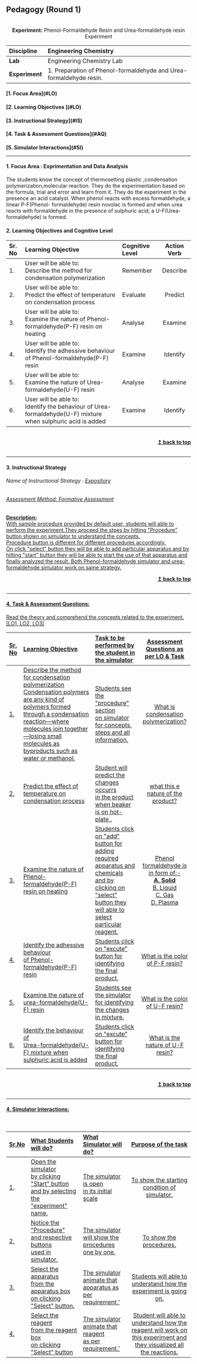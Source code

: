 ## Pedagogy (Round 1)
<p align="center">
<br>
<b>Experiment:</b> Phenol-Formaldehyde Resin and Urea-formaldehyde resin Experiment  <a name="top"></a> <br>
</p>

<b>Discipline | </b>Engineering Chemistry
:--|:--|
<b> Lab | </b> Engineering Chemistry Lab
<b> Experiment|     </b> 1. Preparation of Phenol-formaldehyde and Urea-formaldehyde resin.

<h4> [1. Focus Area](#LO)
<h4> [2. Learning Objectives ](#LO)
<h4> [3. Instructional Strategy](#IS)
<h4> [4. Task & Assessment Questions](#AQ)
<h4> [5. Simulator Interactions](#SI)
<hr>

<a name="LO"></a>
#### 1. Focus Area : Exprimentation and Data Analysis

The students know the concept of thermosetting plastic ,condensation polymerization,molecular reaction. They do the experimentation based on the formula, trial and error and learn from it. They do the experiment in the presence an acid catalyst. When phenol reacts with excess formaldehyde, a linear P-F(Phenol- formaldehyde) resin novolac is formed and when urea reacts with formaldehyde in the presence of sulphuric acid, a U-F(Urea-formaldehyde) is formed.

#### 2. Learning Objectives and Cognitive Level


Sr. No |	Learning Objective	| Cognitive Level | Action Verb
:--|:--|:--|:-:
1.| User will be able to: <br>Describe the method for condensation polymerization | Remember | Describe
2.| User will be able to: <br>Predict the effect of temperature on condensation process | Evaluate | Predict
3.| User will be able to: <br>Examine the nature of Phenol-formaldehyde(P-F) resin on heating | Analyse | Examine
4.| User will be able to: <br>Identify the adhessive behaviour of Phenol-formaldehyde(P-F) resin | Examine | Identify
5.| User will be able to: <br>Examine the nature of Urea-formaldehyde(U-F) resin | Analyse | Examine
6.| User will be able to: <br>Identify the  behaviour of Urea-formaldehyde(U-F) mixture when sulphuric acid is added | Examine | Identify

<br/>
<div align="right">
    <b><a href="#top">↥ back to top</a></b>
</div>
<br/>
<hr>

<a name="IS"></a>
#### 3. Instructional Strategy
###### Name of Instructional Strategy  :    <u> Expository
###### Assessment Method: Formative Assessment

<u> <b>Description: </b>  
With sample procedure provided by default user, students will able to perform the experiment.They proceed the stpes by hitting "Procedure" button shown on simulator to understand the concepts.<br>Procedure button is different for different procedures accordingly.  </u>
<br>
On click "select" button they will be able to add particular apparatus and by hitting "start" button they will be able to start the use of that apparatus and finally analyzed the result.
Both Phenol-formaldehyde simulator and urea-formaldehyde simulator work on same strategy.
<br/>
<div align="right">
    <b><a href="#top">↥ back to top</a></b>
</div>
<br/>
<hr>

<a name="AQ"></a>
#### 4. Task & Assessment Questions:

Read the theory and comprehend the concepts related to the experiment. [LO1, LO2, LO3]
<br>

Sr. No |	Learning Objective	| Task to be performed by <br> the student  in the simulator | Assessment Questions as per LO & Task
:--|:--|:--|:-:
1.| Describe the method for condensation polymerization <br> Condensation polymers are any kind of polymers formed through a condensation reaction—where molecules join together—losing small molecules as byproducts such as water or methanol. | Students see the "procedure" section <br> on simulator for concepts, steps and all information. | What is condensation polymerization?
2.| Predict the effect of temperature on condensation process <br>  | Student will predict the changes occurrs<br> in the product when beaker is on hot-plate .  | what this e nature of the product?
3.| Examine the nature of Phenol-formaldehyde(P-F) resin on heating <br>  |  Students click on "add" button for adding required apparatus and chemicals <br> and by clicking on "select" button they will able to select particular reagent.  |  Phenol formaldehyde is in form of:- <br> <b>A. Solid<br></b> B. Liquid <br> C. Gas <br> D. Plasma
4.| Identify the adhessive behaviour<br> of Phenol-formaldehyde(P-F) resin   |  Students click on "excute" button for identifying <br> the final product. |  What is the  color of P-F resin?
5.| Examine the nature of <br> urea-formaldehyde(U-F) resin   |  Students see the simulator for identifying <br> the changes in mixture. |  What is the  color of U-F resin?
6.| Identify the  behaviour of<br> Urea-formaldehyde(U-F) mixture when sulphuric acid is added    |  Students click on "excute" button for identifying <br> the final product. |  What is the  nature of U-F resin?
<br/>
<div align="right">
    <b><a href="#top">↥ back to top</a></b>
</div>
<br/>
<hr>

<a name="SI"></a>

#### 4. Simulator Interactions:
<br>

Sr.No | What Students will do? |	What Simulator will do?	| Purpose of the task
:--|:--|:--|:--:
1.| Open the simulator<br> by clicking <br>"Start" button and by selecting the "experiment" name. | The simulator is open <br> in its initial scale  | To show the starting condition of simulator.
2.| Notice the "Procedure" <br> and respective buttons<br> used in simulator.  | The simulator will show the <br> procedures one by one.  | To show the procedures.
3.| Select the apparatus <br> from the apparatus box <br> on clicking "Select" button. | The simulator animate that <br> apparatus as per requirement.'  | Students will able to understand how the experiment is going on.
4.| Select the reagent <br> from the reagent box <br> on clicking "Select" button | The simulator animate that reagent <br> as per requirement.'  |  Student will able to understand how the reagent will work on this experiment and they visualized all the reactions.
